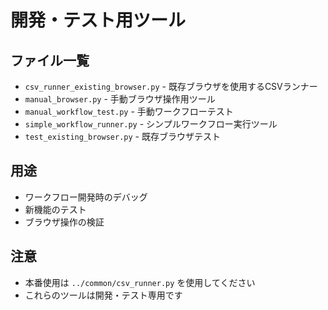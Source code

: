 # 開発・テスト用ツール

## ファイル一覧
- `csv_runner_existing_browser.py` - 既存ブラウザを使用するCSVランナー
- `manual_browser.py` - 手動ブラウザ操作用ツール
- `manual_workflow_test.py` - 手動ワークフローテスト
- `simple_workflow_runner.py` - シンプルワークフロー実行ツール
- `test_existing_browser.py` - 既存ブラウザテスト

## 用途
- ワークフロー開発時のデバッグ
- 新機能のテスト
- ブラウザ操作の検証

## 注意
- 本番使用は `../common/csv_runner.py` を使用してください
- これらのツールは開発・テスト専用です